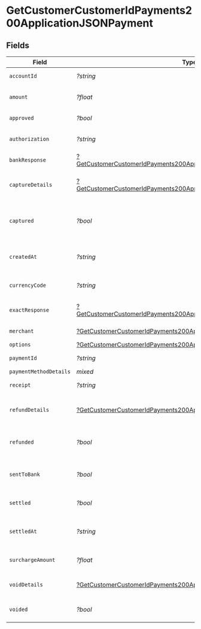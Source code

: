 # GetCustomerCustomerIdPayments200ApplicationJSONPayment


## Fields

| Field                                                                                                                                                                    | Type                                                                                                                                                                     | Required                                                                                                                                                                 | Description                                                                                                                                                              | Example                                                                                                                                                                  |
| ------------------------------------------------------------------------------------------------------------------------------------------------------------------------ | ------------------------------------------------------------------------------------------------------------------------------------------------------------------------ | ------------------------------------------------------------------------------------------------------------------------------------------------------------------------ | ------------------------------------------------------------------------------------------------------------------------------------------------------------------------ | ------------------------------------------------------------------------------------------------------------------------------------------------------------------------ |
| `accountId`                                                                                                                                                              | *?string*                                                                                                                                                                | :heavy_minus_sign:                                                                                                                                                       | Account identifier.                                                                                                                                                      | 63ee4a296fd695eded58febe                                                                                                                                                 |
| `amount`                                                                                                                                                                 | *?float*                                                                                                                                                                 | :heavy_minus_sign:                                                                                                                                                       | It shows the amount for the Payment.                                                                                                                                     | 100                                                                                                                                                                      |
| `approved`                                                                                                                                                               | *?bool*                                                                                                                                                                  | :heavy_minus_sign:                                                                                                                                                       | Payment approved or not.                                                                                                                                                 | true                                                                                                                                                                     |
| `authorization`                                                                                                                                                          | *?string*                                                                                                                                                                | :heavy_minus_sign:                                                                                                                                                       | Authorization Identification of the Payment.                                                                                                                             | ET3516                                                                                                                                                                   |
| `bankResponse`                                                                                                                                                           | [?GetCustomerCustomerIdPayments200ApplicationJSONPaymentBankResponse](../../models/operations/GetCustomerCustomerIdPayments200ApplicationJSONPaymentBankResponse.md)     | :heavy_minus_sign:                                                                                                                                                       | It shows bank response details.                                                                                                                                          |                                                                                                                                                                          |
| `captureDetails`                                                                                                                                                         | [?GetCustomerCustomerIdPayments200ApplicationJSONPaymentCaptureDetails](../../models/operations/GetCustomerCustomerIdPayments200ApplicationJSONPaymentCaptureDetails.md) | :heavy_minus_sign:                                                                                                                                                       | The Payment identifiers of any capture transactions.                                                                                                                     |                                                                                                                                                                          |
| `captured`                                                                                                                                                               | *?bool*                                                                                                                                                                  | :heavy_minus_sign:                                                                                                                                                       | Set this to `false` if you only want to authorize the amount. Defaults to `true`.                                                                                        | false                                                                                                                                                                    |
| `createdAt`                                                                                                                                                              | *?string*                                                                                                                                                                | :heavy_minus_sign:                                                                                                                                                       | Date and time when the Payment is created.                                                                                                                               | 2022-01-19T15:05:18.262Z                                                                                                                                                 |
| `currencyCode`                                                                                                                                                           | *?string*                                                                                                                                                                | :heavy_minus_sign:                                                                                                                                                       | It shows the currency code of the country.                                                                                                                               | CAD                                                                                                                                                                      |
| `exactResponse`                                                                                                                                                          | [?GetCustomerCustomerIdPayments200ApplicationJSONPaymentExactResponse](../../models/operations/GetCustomerCustomerIdPayments200ApplicationJSONPaymentExactResponse.md)   | :heavy_minus_sign:                                                                                                                                                       | It shows the exact response details                                                                                                                                      |                                                                                                                                                                          |
| `merchant`                                                                                                                                                               | [?GetCustomerCustomerIdPayments200ApplicationJSONPaymentMerchant](../../models/operations/GetCustomerCustomerIdPayments200ApplicationJSONPaymentMerchant.md)             | :heavy_minus_sign:                                                                                                                                                       | It shows the merchant details.                                                                                                                                           |                                                                                                                                                                          |
| `options`                                                                                                                                                                | [?GetCustomerCustomerIdPayments200ApplicationJSONPaymentOptions](../../models/operations/GetCustomerCustomerIdPayments200ApplicationJSONPaymentOptions.md)               | :heavy_minus_sign:                                                                                                                                                       | N/A                                                                                                                                                                      |                                                                                                                                                                          |
| `paymentId`                                                                                                                                                              | *?string*                                                                                                                                                                | :heavy_minus_sign:                                                                                                                                                       | Payment identifier.                                                                                                                                                      | 64012aa39392e1542d5a3e94                                                                                                                                                 |
| `paymentMethodDetails`                                                                                                                                                   | *mixed*                                                                                                                                                                  | :heavy_minus_sign:                                                                                                                                                       | N/A                                                                                                                                                                      |                                                                                                                                                                          |
| `receipt`                                                                                                                                                                | *?string*                                                                                                                                                                | :heavy_minus_sign:                                                                                                                                                       | Receipt of the Payment.                                                                                                                                                  | axgjdhjhd87                                                                                                                                                              |
| `refundDetails`                                                                                                                                                          | [?GetCustomerCustomerIdPayments200ApplicationJSONPaymentRefundDetails](../../models/operations/GetCustomerCustomerIdPayments200ApplicationJSONPaymentRefundDetails.md)   | :heavy_minus_sign:                                                                                                                                                       | The Payment identifiers of any refund transactions.                                                                                                                      |                                                                                                                                                                          |
| `refunded`                                                                                                                                                               | *?bool*                                                                                                                                                                  | :heavy_minus_sign:                                                                                                                                                       | Payment refunded value will be `true` or `false`.                                                                                                                        | false                                                                                                                                                                    |
| `sentToBank`                                                                                                                                                             | *?bool*                                                                                                                                                                  | :heavy_minus_sign:                                                                                                                                                       | It shows `true` or `false` based on the status of bank response.                                                                                                         | true                                                                                                                                                                     |
| `settled`                                                                                                                                                                | *?bool*                                                                                                                                                                  | :heavy_minus_sign:                                                                                                                                                       | It shows transaction is settled or not.                                                                                                                                  | false                                                                                                                                                                    |
| `settledAt`                                                                                                                                                              | *?string*                                                                                                                                                                | :heavy_minus_sign:                                                                                                                                                       | It shows the date and time if the transaction is settled.                                                                                                                | 2023-07-26T23:32:32Z                                                                                                                                                     |
| `surchargeAmount`                                                                                                                                                        | *?float*                                                                                                                                                                 | :heavy_minus_sign:                                                                                                                                                       | It shows the surchargeAmount for the Payment.                                                                                                                            | 5                                                                                                                                                                        |
| `voidDetails`                                                                                                                                                            | [?GetCustomerCustomerIdPayments200ApplicationJSONPaymentVoidDetails](../../models/operations/GetCustomerCustomerIdPayments200ApplicationJSONPaymentVoidDetails.md)       | :heavy_minus_sign:                                                                                                                                                       | The Payment identifiers of any void transactions.                                                                                                                        |                                                                                                                                                                          |
| `voided`                                                                                                                                                                 | *?bool*                                                                                                                                                                  | :heavy_minus_sign:                                                                                                                                                       | Payment voided value will be `true` or `false`.                                                                                                                          | false                                                                                                                                                                    |
